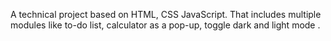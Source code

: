 A technical project based on HTML, CSS JavaScript. That includes multiple modules like to-do list, calculator as a pop-up, toggle dark and light mode .
